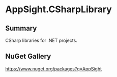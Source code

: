 # AppSight.CSharpLibrary

## Summary
CSharp libraries for .NET projects.

## NuGet Gallery
https://www.nuget.org/packages?q=AppSight

